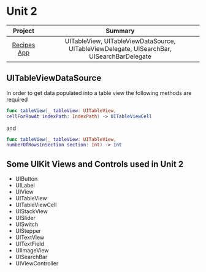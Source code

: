# Unit 2

| Project | Summary |
|:------:|:------:|
| [Recipes App](https://github.com/joinpursuit/Pursuit-Core-iOS-Recipes) | UITableView, UITableViewDataSource, UITableViewDelegate, UISearchBar, UISearchBarDelegate |

## UITableViewDataSource 
In order to get data populated into a table view the following methods are required
```swift 
func tableView(_ tableView: UITableView, 
cellForRowAt indexPath: IndexPath) -> UITableViewCell 
```
and 

```swift 
func tableView(_ tableView: UITableView, 
numberOfRowsInSection section: Int) -> Int
```

## Some UIKit Views and Controls used in Unit 2 
- UIButton
- UILabel
- UIView
- UITableView
- UITableViewCell
- UIStackView
- UISlider
- UISwitch
- UIStepper
- UITextView
- UITextField 
- UIImageView
- UISearchBar
- UIViewController
